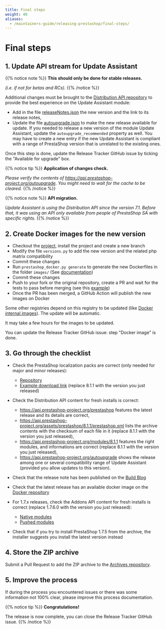 ```yaml
---
title: Final steps
weight: 40
aliases:
  - /maintainers-guide/releasing-prestashop/final-steps/
---
```


# Final steps

## 1. Update API stream for Update Assistant

{{% notice note %}}
**This should only be done for stable releases.**

_(i.e. if not for betas and RCs)._
{{% /notice %}}

Additional changes must be brought to the [Distribution API repository](https://github.com/PrestaShop/distribution-api) 
to provide the best experience on the Update Assistant module:

- Add in the file [releaseNotes.json](https://github.com/PrestaShop/distribution-api/blob/main/resources/json/releaseNotes.json) the new version and the link to its release notes,
- Update the file [autoupgrade.json](https://github.com/PrestaShop/distribution-api/blob/main/public/json/autoupgrade.json) to make the new release available for update.
If you needed to release a new version of the module Update Assistant, update the `autoupgrade_recommended` property as well.
You may have to create a new entry if the new Update Assistant is compliant with a range of PrestaShop version that is unrelated to the existing ones.

Once this step is done, update the Release Tracker GitHub issue by ticking the "Available for upgrade" box.

{{% notice tip %}}
**Application of changes check.**

_Please verify the contents of https://api.prestashop-project.org/autoupgrade. You might need to wait for the cache to be cleared._
{{% /notice %}}

{{% notice note %}}
**API migration.**

_Update Assistant is using the Distribution API since the version 7.1. Before that, it was using an API only available from people of PrestaShop SA with specific rights._
{{% /notice %}}

## 2. Create Docker images for the new version

* Checkout the [project][docker-repository], install the project and create a new branch
* Modify the file `versions.py` to add the new version and the related php matrix compatibility
* Commit these changes
* Run `prestashop_docker.py generate` to generate the new Dockerfiles in the folder `images/` (See [documentation][docker-generate-doc])
* Commit these changes
* Push to your fork or the original repository, create a PR and wait for the tests to pass before merging (see this [example][docker-release-pr-example])
* Once the PR has been merged, a GitHub Action will publish the new images on Docker

Some other registries depend on this registry to be updated (like [Docker internal images](https://hub.docker.com/r/prestashop/docker-internal-images)). The update will be automatic.

It may take a few hours for the images to be updated.

You can update the Release Tracker GitHub issue: step "Docker image" is done.

## 3. Go through the checklist

* Check the PrestaShop localization packs are correct (only needed for major and minor releases):

   - [Repository](https://github.com/PrestaShop/TranslationFiles/tree/master/1.7/translations/)
   - [Example download link](https://i18n.prestashop-project.org/translations/8.1.0/es-ES/es-ES.zip) (replace 8.1.1 with the version you just released)
 
* Check the Distribution API content for fresh installs is correct:
   
    - https://api.prestashop-project.org/prestashop features the latest release and its details are correct,
    - https://api.prestashop-project.org/assets/prestashop/8.1.1/prestashop.xml lists the archive contents with the checksum of each file in it (replace 8.1.1 with the version you just released),
    - https://api.prestashop-project.org/modules/8.1.1 features the right modules, and informations are correct (replace 8.1.1 with the version you just released),
    - https://api.prestashop-project.org/autoupgrade shows the release among one or several compatibility range of Update Assistant (provided you allow updates to this version). 
* Check that the release note has been published on the [Build Blog](https://build.prestashop-project.org)
* Check that the latest release has an available docker image on the [Docker repository][docker-repository]
* For 1.7.x releases, check the Addons API content for fresh installs is correct (replace 1.7.6.0 with the version you just released):
   
    - [Native modules](http://api-addons.prestashop.com?format=json&iso_lang=en&iso_code=FR&version=1.7.6.0&method=listing&action=native)
    - [Pushed modules](http://api-addons.prestashop.com?format=json&iso_lang=en&iso_code=FR&version=1.7.6.0&method=listing&action=install-modules)

* Check that if you try to install PrestaShop 1.7.5 from the archive, the installer suggests you install the latest version instead

## 4. Store the ZIP archive

Submit a Pull Request to add the ZIP archive to the [Archives repository](https://github.com/PrestaShop/zip-archives).

## 5. Improve the process

If during the process you encountered issues or there was some information not 100% clear, please improve this process documentation.


{{% notice tip %}}
**Congratulations!**

The release is now complete, you can close the Release Tracker GitHub issue.
{{% /notice %}}

[docker-repository]: https://github.com/PrestaShop/docker
[docker-hub-prestashop]: https://hub.docker.com/r/prestashop/prestashop/
[docker-release-pr-example]: https://github.com/PrestaShop/docker/pull/287
[docker-generate-doc]: https://github.com/PrestaShop/docker/blob/master/HOW-TO-USE.md
